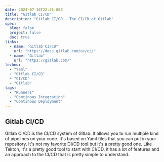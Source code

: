 ```yaml
---
date: 2024-07-16T22:51:00Z
title: "Gitlab CI/CD"
description: "Gitlab CI/CD - The CI/CD of Gitlab"
spec:
  blog: false
  project: false
  doc: true
links:
  - name: "Gitlab CI/CD"
    url: "https://docs.gitlab.com/ee/ci/"
  - name: "Gitlab"
    url: "https://gitlab.com/"
techno:
  - "Yaml"
  - "Gitlab CI/CD"
  - "CI/CD"
  - "Gitlab"
tags:
  - "Runners"
  - "Continous Integration"
  - "Continous Deployment"
---
```


## Gitlab CI/CD

Gitlab CI/CD is the CI/CD system of Gitlab. It allows you to run multiple kind of pipelines on your code. It's based on Yaml files that you can put in your repository. It's not my favorite CI/CD tool but it's a pretty good one. Like Tekton, it's a pretty good tool to start with CI/CD, it has a lot of features and an approach to the CI/CD that is pretty simple to understand.
